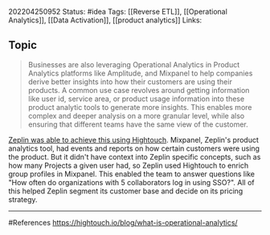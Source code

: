202204250952
Status: #idea
Tags: [[Reverse ETL]], [[Operational Analytics]], [[Data Activation]], [[product analytics]]
Links:
## Topic
>Businesses are also leveraging Operational Analytics in Product Analytics platforms like Amplitude, and Mixpanel to help companies derive better insights into how their customers are using their products. A common use case revolves around getting information like user id, service area, or product usage information into these product analytic tools to generate more insights. This enables more complex and deeper analysis on a more granular level, while also ensuring that different teams have the same view of the customer.
>
[Zeplin was able to achieve this using Hightouch](https://hightouch.io/customers/zeplin/). Mixpanel, Zeplin's product analytics tool, had events and reports on how certain customers were using the product. But it didn't have context into Zeplin specific concepts, such as how many Projects a given user had, so Zeplin used Hightouch to enrich group profiles in Mixpanel. This enabled the team to answer questions like "How often do organizations with 5 collaborators log in using SSO?". All of this helped Zeplin segment its customer base and decide on its pricing strategy.


___
#References
https://hightouch.io/blog/what-is-operational-analytics/
